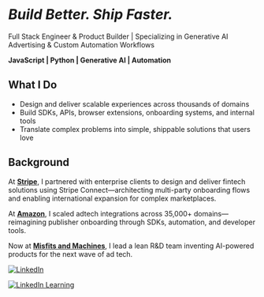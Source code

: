 # _Build Better. Ship Faster._

Full Stack Engineer & Product Builder | Specializing in Generative AI Advertising & Custom Automation Workflows

**JavaScript | Python | Generative AI | Automation**

## What I Do 
- Design and deliver scalable experiences across thousands of domains  
- Build SDKs, APIs, browser extensions, onboarding systems, and internal tools  
- Translate complex problems into simple, shippable solutions that users love

## Background
At [**Stripe**](https://stripe.com), I partnered with enterprise clients to design and deliver fintech solutions using Stripe Connect—architecting multi-party onboarding flows and enabling international expansion for complex marketplaces.

At [**Amazon**](https://www.amazon.com), I scaled adtech integrations across 35,000+ domains—reimagining publisher onboarding through SDKs, automation, and developer tools.  

Now at [**Misfits and Machines**](https://www.misfitsandmachines.com), I lead a lean R&D team inventing AI-powered products for the next wave of ad tech.

[![LinkedIn](https://img.shields.io/badge/LinkedIn-blue)](https://www.linkedin.com/in/jcottam)

[![LinkedIn Learning](https://custom-icon-badges.demolab.com/badge/LinkedIn-0A66C2?logo=linkedin-white&logoColor=fff)]([#](https://www.linkedin.com/in/jcottam/))
